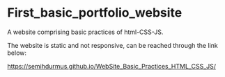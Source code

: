 # First_basic_portfolio_website

A website comprising basic practices of html-CSS-JS.

The website is static and not responsive, can be reached through the link below:

https://semihdurmus.github.io/WebSite_Basic_Practices_HTML_CSS_JS/
